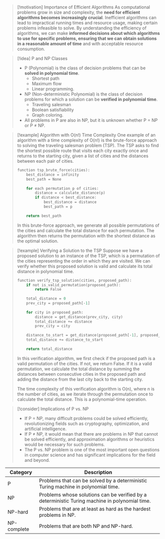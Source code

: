 > [!motivation] Importance of Efficient Algorithms
> As computational problems grow in size and complexity, the **need for efficient algorithms becomes increasingly crucial**. Inefficient algorithms can lead to impractical running times and resource usage, making certain problems infeasible to solve. By understanding the efficiency of algorithms, we can make **informed decisions about which algorithms to use for specific problems, ensuring that we can obtain solutions in a reasonable amount of time** and with acceptable resource consumption.

> [!idea] P and NP Classes
> - P (Polynomial) is the class of decision problems that can be **solved in polynomial time**.
> 	- Shortest path
> 	- Maximum flow
> 	- Linear programming.
> - NP (Non-deterministic Polynomial) is the class of decision problems for which a solution can be **verified in polynomial time**.
> 	-  Traveling salesman
> 	- Boolean satisfiability
> 	- Graph coloring.
> - All problems in P are also in NP, but it is unknown whether P = NP or P ≠ NP.

> [!example] Algorithm with O(n!) Time Complexity
> One example of an algorithm with a time complexity of O(n!) is the brute-force approach to solving the traveling salesman problem (TSP). The TSP asks to find the shortest possible route that visits each city exactly once and returns to the starting city, given a list of cities and the distances between each pair of cities.
> 
> ```c
> function tsp_brute_force(cities):
>     best_distance = infinity
>     best_path = None
>     
>     for each permutation p of cities:
>         distance = calculate_distance(p)
>         if distance < best_distance:
>             best_distance = distance
>             best_path = p
>     
>     return best_path
> ```
> 
> In this brute-force approach, we generate all possible permutations of the cities and calculate the total distance for each permutation. The algorithm then returns the permutation with the shortest distance as the optimal solution.

> [!example] Verifying a Solution to the TSP
> Suppose we have a proposed solution to an instance of the TSP, which is a permutation of the cities representing the order in which they are visited. We can verify whether this proposed solution is valid and calculate its total distance in polynomial time.
> 
> ```c
> function verify_tsp_solution(cities, proposed_path):
>     if not is_valid_permutation(proposed_path):
>         return False
>     
>     total_distance = 0
>     prev_city = proposed_path[-1]
>     
>     for city in proposed_path:
>         distance = get_distance(prev_city, city)
>         total_distance += distance
>         prev_city = city
>     
>     distance_to_start = get_distance(proposed_path[-1], proposed_path[0])
>     total_distance += distance_to_start
>     
>     return total_distance
> ```
> 
> In this verification algorithm, we first check if the proposed path is a valid permutation of the cities. If not, we return False. If it is a valid permutation, we calculate the total distance by summing the distances between consecutive cities in the proposed path and adding the distance from the last city back to the starting city.
> 
> The time complexity of this verification algorithm is O(n), where n is the number of cities, as we iterate through the permutation once to calculate the total distance. This is a polynomial-time operation.

> [!consider] Implications of P vs. NP
> - If P = NP, many difficult problems could be solved efficiently, revolutionizing fields such as cryptography, optimization, and artificial intelligence.
> - If P ≠ NP, it would mean that there are problems in NP that cannot be solved efficiently, and approximation algorithms or heuristics would be necessary for such problems.
> - The P vs. NP problem is one of the most important open questions in computer science and has significant implications for the field and beyond.

| Category | Description |
|-----------|--------------|
| P | Problems that can be solved by a deterministic Turing machine in polynomial time. |
| NP | Problems whose solutions can be verified by a deterministic Turing machine in polynomial time. |
| NP-hard | Problems that are at least as hard as the hardest problems in NP. |
| NP-complete | Problems that are both NP and NP-hard. |
